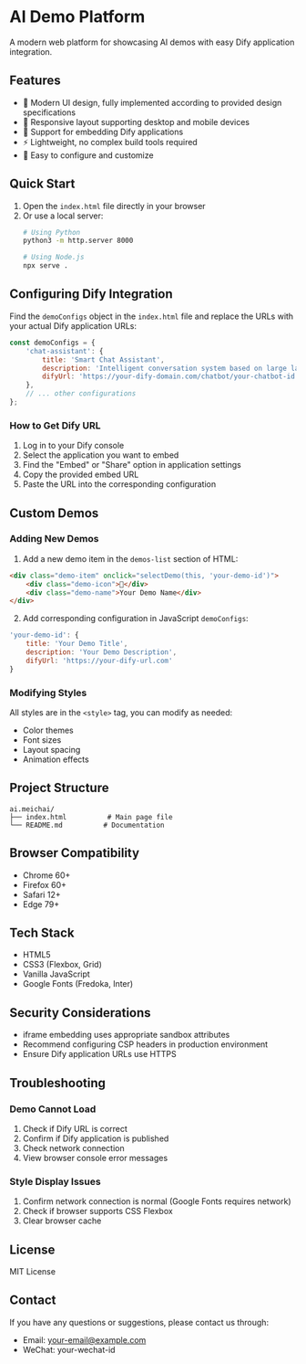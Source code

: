 # AI Demo Platform

A modern web platform for showcasing AI demos with easy Dify application integration.

## Features

- 🎨 Modern UI design, fully implemented according to provided design specifications
- 📱 Responsive layout supporting desktop and mobile devices
- 🔗 Support for embedding Dify applications
- ⚡ Lightweight, no complex build tools required
- 🎯 Easy to configure and customize

## Quick Start

1. Open the `index.html` file directly in your browser
2. Or use a local server:
   ```bash
   # Using Python
   python3 -m http.server 8000
   
   # Using Node.js
   npx serve .
   ```

## Configuring Dify Integration

Find the `demoConfigs` object in the `index.html` file and replace the URLs with your actual Dify application URLs:

```javascript
const demoConfigs = {
    'chat-assistant': {
        title: 'Smart Chat Assistant',
        description: 'Intelligent conversation system based on large language models',
        difyUrl: 'https://your-dify-domain.com/chatbot/your-chatbot-id' // Replace with actual URL
    },
    // ... other configurations
};
```

### How to Get Dify URL

1. Log in to your Dify console
2. Select the application you want to embed
3. Find the "Embed" or "Share" option in application settings
4. Copy the provided embed URL
5. Paste the URL into the corresponding configuration

## Custom Demos

### Adding New Demos

1. Add a new demo item in the `demos-list` section of HTML:
```html
<div class="demo-item" onclick="selectDemo(this, 'your-demo-id')">
    <div class="demo-icon">🤖</div>
    <div class="demo-name">Your Demo Name</div>
</div>
```

2. Add corresponding configuration in JavaScript `demoConfigs`:
```javascript
'your-demo-id': {
    title: 'Your Demo Title',
    description: 'Your Demo Description',
    difyUrl: 'https://your-dify-url.com'
}
```

### Modifying Styles

All styles are in the `<style>` tag, you can modify as needed:
- Color themes
- Font sizes
- Layout spacing
- Animation effects

## Project Structure

```
ai.meichai/
├── index.html          # Main page file
└── README.md          # Documentation
```

## Browser Compatibility

- Chrome 60+
- Firefox 60+
- Safari 12+
- Edge 79+

## Tech Stack

- HTML5
- CSS3 (Flexbox, Grid)
- Vanilla JavaScript
- Google Fonts (Fredoka, Inter)

## Security Considerations

- iframe embedding uses appropriate sandbox attributes
- Recommend configuring CSP headers in production environment
- Ensure Dify application URLs use HTTPS

## Troubleshooting

### Demo Cannot Load
1. Check if Dify URL is correct
2. Confirm if Dify application is published
3. Check network connection
4. View browser console error messages

### Style Display Issues
1. Confirm network connection is normal (Google Fonts requires network)
2. Check if browser supports CSS Flexbox
3. Clear browser cache

## License

MIT License

## Contact

If you have any questions or suggestions, please contact us through:
- Email: your-email@example.com
- WeChat: your-wechat-id